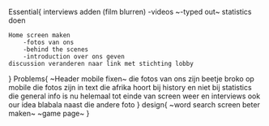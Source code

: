 Essential{
    interviews adden (film blurren)
        -videos
        ~-typed out~
    statistics doen

    Home screen maken
        -fotos van ons
        -behind the scenes
        -introduction over ons geven
    discussion veranderen naar link met stichting lobby
    
    
}
Problems{
    ~Header mobile fixen~
    die fotos van ons zijn beetje broko op mobile
    die fotos zijn in text
    die afrika hoort bij history en niet bij statistics
    die general info is nu helemaal tot einde van screen weer en interviews ook
    our idea blabala naast die andere foto
}
design{
    ~word search screen beter maken~
    ~game page~
}
    